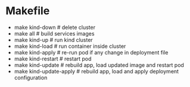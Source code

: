 # Makefile
- make kind-down # delete cluster
- make all # build services images
- make kind-up  # run kind cluster
- make kind-load # run container inside cluster
- make kind-apply # re-run pod if any change in deployment file
- make kind-restart # restart pod
- make kind-update # rebuild app, load updated image and restart pod
- make kind-update-apply # rebuild app, load and apply deployment configuration
